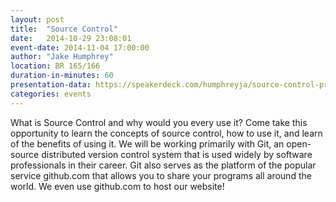 ```yaml
---
layout: post
title:  "Source Control"
date:   2014-10-29 23:08:01
event-date: 2014-11-04 17:00:00
author: "Jake Humphrey"
location: BR 165/166
duration-in-minutes: 60
presentation-data: https://speakerdeck.com/humphreyja/source-control-presentation
categories: events
---
```


What is Source Control and why would you every
use it? Come take this opportunity to learn
the concepts of source control, how to use it,
and learn of the benefits of using it. We will
be working primarily with Git, an open-source
distributed version control system that is used
widely by software professionals in their career.
Git also serves as the platform of the popular
service github.com that allows you to share
your programs all around the world. We even use
github.com to host our website!
